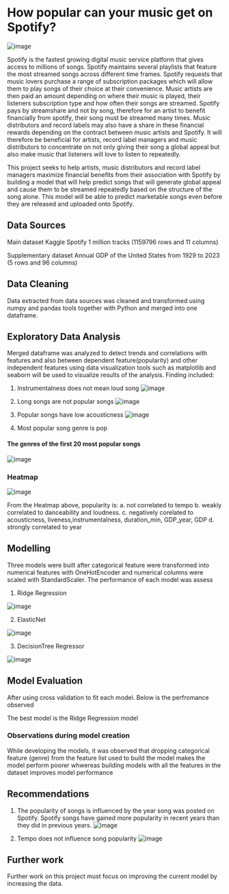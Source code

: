 # How popular can your music get on Spotify?
![image](https://github.com/user-attachments/assets/b881a7a7-f528-4099-9f79-90ac869ff305)


Spotify is the fastest growing digital music service platform that gives access to millions of songs. Spotify maintains several playlists that feature the most streamed songs across different time frames. Spotify requests that music lovers purchase a range of subscription packages which will allow them to play songs of their choice at their convenience. Music artists are then paid an amount depending on where their music is played, their listeners subscription type and how often their songs are streamed. Spotify pays by streamshare and not by song, therefore for an artist to benefit financially from spotify, their song must be streamed many times. Music distributors and record labels may also have a share in these financial rewards depending on the contract between music artists and Spotify. It will therefore be beneficial for artists, record label managers and music distributors to concentrate on not only giving their song a global appeal but also make music that listeners will love to listen to repeatedly. 

This project seeks to help artists, music distributors and record label managers maximize financial benefits from their association with Spotify by building a model that will help predict songs that will generate global appeal and cause them to be streamed repeatedly based on the structure of the song alone. This model will be able to predict marketable songs even before they are released and uploaded onto Spotify. 

## Data Sources
Main dataset
Kaggle Spotify 1 million tracks 
(1159796 rows and 11 columns)

Supplementary dataset
Annual GDP of the United States from 1929 to 2023 
(5 rows and 96 columns)

## Data Cleaning
Data extracted from data sources was cleaned and transformed using numpy and pandas tools together with Python and merged into one dataframe. 

## Exploratory Data Analysis
Merged dataframe was analyzed to detect trends and correlations with features and also between dependent feature(popularity) and other independent features using data visualization tools such as matplotlib and seaborn will be used to visualize results of the analysis. 
Finding included:
1. Instrumentalness does not mean loud song
   ![image](https://github.com/user-attachments/assets/b260951e-5d9f-425e-a385-482e08205d42)

2. Long songs are not popular songs
   ![image](https://github.com/user-attachments/assets/06795d27-fbbf-4ada-b278-0d136b7a4f03)

3. Popular songs have low acousticness
   ![image](https://github.com/user-attachments/assets/7c3341a1-bfb5-4c14-947c-b7ca1ca7fb81)

4. Most popular song genre is pop
  #### The genres of the first 20 most popular songs
  ![image](https://github.com/user-attachments/assets/84367611-d8cd-40df-a258-abe56ecf1f55)
  
### Heatmap
![image](https://github.com/user-attachments/assets/d8c88ea6-989a-4df8-b5a1-f93651ddb430)

 From the Heatmap above, popularity is:
a. not correlated to tempo
b. weakly correlated to danceability and loudness.
c. negatively corelated to acousticness, liveness,instrumentalness, duration_min, GDP_year, GDP
d. strongly correlated to year

## Modelling
Three models were built after categorical feature were transformed into numerical features with OneHotEncoder and numerical columns were scaled with StandardScaler. The performance of each model was assess

1. Ridge Regression
   
![image](https://github.com/user-attachments/assets/6574b079-483b-46da-b3ad-fece7d2fed76)

2. ElasticNet
   
![image](https://github.com/user-attachments/assets/31832a1a-5340-4d6d-aa8f-341e03272b32)

3. DecisionTree Regressor
   
![image](https://github.com/user-attachments/assets/564c8c9d-89dd-49bd-8122-9796c4ff84c0)

## Model Evaluation
After using cross validation to fit each model. Below is the perfromance observed

The best model is the Ridge Regression model

### Observations during model creation
While developing the models, it was observed that dropping categorical feature (genre) from the feature list used to build the model makes the model perform poorer whwereas building models with all the features in the dataset improves model performance

## Recommendations
1. The popularity of songs is influenced by the year song was posted on Spotify. Spotify songs have gained more popularity in recent years than they did in previous years.
![image](https://github.com/user-attachments/assets/8242d75d-2a9e-4460-81d4-2fb533c01e64)

2. Tempo does not influence song popularity
![image](https://github.com/user-attachments/assets/6f3f453b-bbc0-4cf9-9b7b-e8c273da6231)

## Further work
Further work on this project must focus on improving the current model by increasing the data.












 





   













